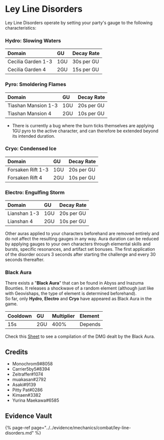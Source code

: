 # Ley Line Disorders

Ley Line Disorders operate by setting your party's gauge to the following characteristics:

### Hydro: Slowing Waters

| Domain | GU | Decay Rate |
| :--- | :--- | :--- |
| Cecilia Garden 1-3 | 1GU | 30s per GU |
| Cecilia Garden 4 | 2GU | 15s per GU |

### Pyro: Smoldering Flames

| Domain | GU | Decay Rate |
| :--- | :--- | :--- |
| Tiashan Mansion 1-3 | 1GU | 20s per GU |
| Tiashan Mansion 4 | 2GU | 10s per GU |

* There is currently a bug where the burn ticks themselves are applying 1GU pyro to the active character, and can therefore be extended beyond its intended duration.

### Cryo: Condensed Ice

| Domain | GU | Decay Rate |
| :--- | :--- | :--- |
| Forsaken Rift 1-3 | 1GU | 20s per GU |
| Forsaken Rift 4 | 2GU | 10s per GU |

### Electro: Engulfing Storm

| Domain | GU | Decay Rate |
| :--- | :--- | :--- |
| Lianshan 1-3 | 1GU | 20s per GU |
| Lianshan 4 | 2GU | 10s per GU |

Other auras applied to your characters beforehand are removed entirely and do not affect the resulting gauges in any way. Aura duration can be reduced by applying gauges to your own characters through elemental skills and bursts, specific resonances, and artifact set bonuses. The first application of the disorder occurs 3 seconds after starting the challenge and every 30 seconds thereafter.

### Black Aura
There exists a "**Black Aura**" that can be found in Abyss and Inazuma Bounties. It releases a shockwave of a random element (although just like with Geovishaps, the type of element is determined beforehand).  
So far, only **Hydro**, **Electro** and **Cryo** have appeared as Black Aura in the game.

| Cooldown | GU | Multiplier | Element |
| :--- | :--- | :--- | :--- |
| 15s | 2GU | 400% | Depends |

Check this [Sheet](https://docs.google.com/spreadsheets/d/1UyyuBOzdM3yJiJaSIlkz6SD148gg5tjOaXQYTkZ_PWs) to see a compilation of the DMG dealt by the Black Aura.

## Credits

* Monochrom9\#8058
* Carrier5by5\#8394
* Zeitraffer\#1074
* muakasan\#2792
* Asaki\#9139
* Pitty Pat\#0286
* Kimaen\#3382
* Yurina Maekawa#6585

## Evidence Vault

{% page-ref page="../../evidence/mechanics/combat/ley-line-disorders.md" %}

